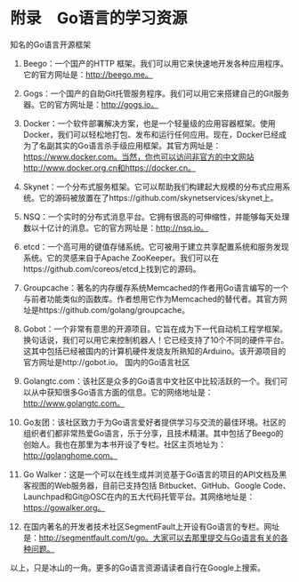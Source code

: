 # 附录　Go语言的学习资源



知名的Go语言开源框架

1. Beego：一个国产的HTTP 框架。我们可以用它来快速地开发各种应用程序。它的官方网址是：http://beego.me。

2. Gogs：一个国产的自助Git托管服务程序。我们可以用它来搭建自己的Git服务器。它的官方网址是：http://gogs.io。

3. Docker：一个软件部署解决方案，也是一个轻量级的应用容器框架。使用Docker，我们可以轻松地打包、发布和运行任何应用。现在，Docker已经成为了名副其实的Go语言杀手级应用框架。其官方网址是：https://www.docker.com。当然，你也可以访问非官方的中文网站http://www.docker.org.cn和https://docker.cn。

4. Skynet：一个分布式服务框架。它可以帮助我们构建起大规模的分布式应用系统。它的源码被放置在了https://github.com/skynetservices/skynet上。

5. NSQ：一个实时的分布式消息平台。它拥有很高的可伸缩性，并能够每天处理数以十亿计的消息。它的官方网址是：http://nsq.io。

6. etcd：一个高可用的键值存储系统。它可被用于建立共享配置系统和服务发现系统。它的灵感来自于Apache ZooKeeper。我们可以在https://github.com/coreos/etcd上找到它的源码。

7. Groupcache：著名的内存缓存系统Memcached的作者用Go语言编写的一个与前者功能类似的函数库。作者想用它作为Memcached的替代者。其官方网址是https://github.com/golang/groupcache。

8. Gobot：一个非常有意思的开源项目。它旨在成为下一代自动机工程学框架。换句话说，我们可以用它来控制机器人！它已经支持了10个不同的硬件平台。这其中包括已经被国内的计算机硬件发烧友所熟知的Arduino。该开源项目的官方网址是http://gobot.io。
国内的Go语言社区

1. Golangtc.com：该社区是众多的Go语言中文社区中比较活跃的一个。我们可以从中获知很多Go语言方面的信息。它的网络地址是：http://www.golangtc.com。

2. Go友团：该社区致力于为Go语言爱好者提供学习与交流的最佳环境。社区的组织者们都非常热爱Go语言，乐于分享，且技术精湛。其中包括了Beego的创始人。我也在那里为本书开设了专栏。社区主页地址为：http://golanghome.com。

3. Go Walker：这是一个可以在线生成并浏览基于Go语言的项目的API文档及黑客视图的Web服务器，目前已支持包括 Bitbucket、GitHub、Google Code、Launchpad和Git@OSC在内的五大代码托管平台。其网络地址是：https://gowalker.org。

4. 在国内著名的开发者技术社区SegmentFault上开设有Go语言的专栏。网址是：http://segmentfault.com/t/go。大家可以去那里提交与Go语言有关的各种问题。

以上，只是冰山的一角。更多的Go语言资源请读者自行在Google上搜索。
